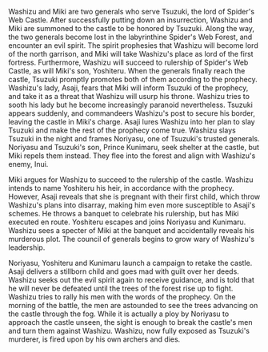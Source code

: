 <!-- 0541315f-20ef-4562-95a5-8c4f45199d63 Throne of Blood (1957) -->

Washizu and Miki are two generals who serve Tsuzuki, the lord of Spider's Web Castle. After successfully putting down an insurrection, Washizu and Miki are summoned to the castle to be honored by Tsuzuki. Along the way, the two generals become lost in the labyrinthine Spider's Web Forest, and encounter an evil spirit. The spirit prophesies that Washizu will become lord of the north garrison, and Miki will take Washizu's place as lord of the first fortress. Furthermore, Washizu will succeed to rulership of Spider's Web Castle, as will Miki's son, Yoshiteru. When the generals finally reach the castle, Tsuzuki promptly promotes both of them according to the prophecy. Washizu's lady, Asaji, fears that Miki will inform Tsuzuki of the prophecy, and take it as a threat that Washizu will usurp his throne. Washizu tries to sooth his lady but he become increasingly paranoid nevertheless. Tsuzuki appears suddenly, and commandeers Washizu's post to secure his border, leaving the castle in Miki's charge. Asaji lures Washizu into her plan to slay Tsuzuki and make the rest of the prophecy come true. Washizu slays Tsuzuki in the night and frames Noriyasu, one of Tsuzuki's trusted generals. Noriyasu and Tsuzuki's son, Prince Kunimaru, seek shelter at the castle, but Miki repels them instead. They flee into the forest and align with Washizu's enemy, Inui.

Miki argues for Washizu to succeed to the rulership of the castle. Washizu intends to name Yoshiteru his heir, in accordance with the prophecy. However, Asaji reveals that she is pregnant with their first child, which throw Washizu's plans into disarray, making him even more susceptible to Asaji's schemes. He throws a banquet to celebrate his rulership, but has Miki executed en route. Yoshiteru escapes and joins Noriyasu and Kunimaru. Washizu sees a specter of Miki at the banquet and accidentally reveals his murderous plot. The council of generals begins to grow wary of Washizu's leadership.

Noriyasu, Yoshiteru and Kunimaru launch a campaign to retake the castle. Asaji delivers a stillborn child and goes mad with guilt over her deeds. Washizu seeks out the evil spirit again to receive guidance, and is told that he will never be defeated until the trees of the forest rise up to fight. Washizu tries to rally his men with the words of the prophecy. On the morning of the battle, the men are astounded to see the trees advancing on the castle through the fog. While it is actually a ploy by Noriyasu to approach the castle unseen, the sight is enough to break the castle's men and turn them against Washizu. Washizu, now fully exposed as Tsuzuki's murderer, is fired upon by his own archers and dies.